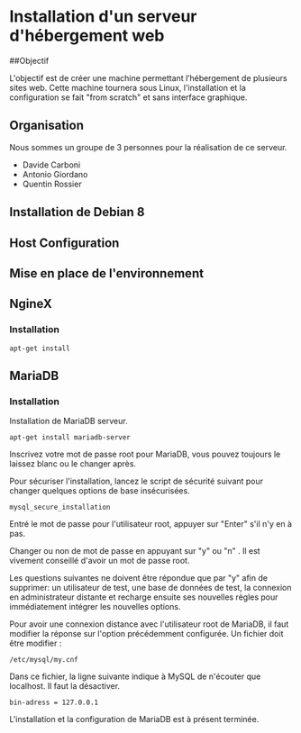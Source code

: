 # Installation d'un serveur d'hébergement web


##Objectif

L'objectif est de créer une machine permettant l’hébergement de plusieurs sites web.
Cette machine tournera sous Linux, l'installation et la configuration se fait "from scratch"
et sans interface graphique.

## Organisation 

Nous sommes un groupe de 3 personnes pour la réalisation de ce serveur.

* Davide Carboni
* Antonio Giordano
* Quentin Rossier


## Installation de Debian 8

## Host Configuration

## Mise en place de l'environnement

## NgineX

### Installation
	apt-get install 
## MariaDB

### Installation
Installation de MariaDB serveur.

	apt-get install mariadb-server
	

Inscrivez votre mot de passe root pour MariaDB, vous pouvez toujours le laissez blanc ou le changer après.

Pour sécuriser l'installation, lancez le script de sécurité suivant pour changer quelques options de base insécurisées.
	
	mysql_secure_installation	

Entré le mot de passe pour l'utilisateur root, appuyer sur "Enter" s'il n'y en à pas.

Changer ou non de mot de passe en appuyant sur "y" ou "n" . Il est vivement conseillé d'avoir un mot de passe root. 

Les questions suivantes ne doivent être répondue que par "y" afin de supprimer: un utilisateur de test, une base de données de test, la connexion en administrateur distante et recharge ensuite ses nouvelles règles pour immédiatement intégrer les nouvelles options.

Pour avoir une connexion distance avec l'utilisateur root de MariaDB, il faut modifier la réponse sur l'option précédemment configurée. Un fichier doit être modifier :  

	/etc/mysql/my.cnf 

Dans ce fichier, la ligne suivante indique à MySQL de n'écouter que localhost.  Il faut la désactiver.

	bin-adress = 127.0.0.1	

L'installation et la configuration de MariaDB est à présent terminée.







